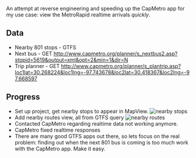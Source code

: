 An attempt at reverse engineering and speeding up the CapMetro app for my use case: view the MetroRapid realtime arrivals *quickly*.

Data
--

- Nearby 801 stops - GTFS
- Next bus - GET http://www.capmetro.org/planner/s_nextbus2.asp?stopid=5619&output=xml&opt=2&min=1&dir=N
- Trip planner - GET http://www.capmetro.org/planner/s_plantrip.asp?loc1lat=30.268224&loc1lng=-97.743678&loc2lat=30.418367&loc2lng=-97.668597

Progress
--

- Set up project, get nearby stops to appear in MapView. ![nearby stops](https://www.dropbox.com/s/h9jicamdr8qotxx/nearbystops.png)
- Add nearby routes view, all from GTFS query ![nearby routes](https://www.dropbox.com/s/7hirgsmnk11dir6/nearby_routes.png)
- Contacted CapMetro regarding realtime data not working anymore.
- CapMetro fixed realtime responses
- There are many good GTFS apps out there, so lets focus on the real problem: finding out when the next 801 bus is coming is too much work with the CapMetro app. Make it easy.
